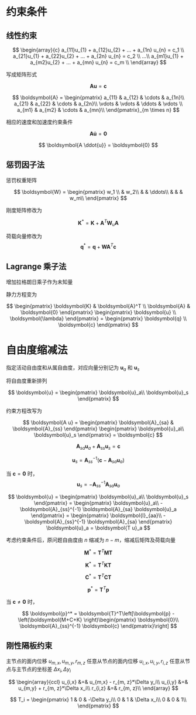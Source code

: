 # 约束条件

## 线性约束

$$
\begin{array}{c}
a_{11}u_{1} + a_{12}u_{2} + ... + a_{1n} u_{n} = c_1 \\
a_{21}u_{1} + a_{22}u_{2} + ... + a_{2n} u_{n} = c_2 \\
...\\
a_{m1}u_{1} + a_{m2}u_{2} + ... + a_{mn} u_{n} = c_m \\
\end{array}
$$

写成矩阵形式

$$
\boldsymbol{A u} = \boldsymbol{c} 
$$

$$
\boldsymbol{A} = \begin{pmatrix}
    a_{11} & a_{12} & \cdots & a_{1n}\\
    a_{21} & a_{22} & \cdots & a_{2n}\\
    \vdots & \vdots & \ddots & \vdots \\
    a_{m1} & a_{m2} & \cdots & a_{mn}\\
\end{pmatrix}_{m \times n}
$$

相应的速度和加速度约束条件

$$
\boldsymbol{A \dot{u}} = \boldsymbol{0} 
$$

$$
\boldsymbol{A \ddot{u}} = \boldsymbol{0}
$$

## 惩罚因子法

惩罚权重矩阵

$$
\boldsymbol{W} = \begin{pmatrix}
    w_1 \\
        & w_2\\
        &    & \ddots\\
        &    &  & w_m\\
\end{pmatrix}
$$


刚度矩阵修改为

$$
\boldsymbol{K}^* = \boldsymbol{K} + \boldsymbol{A}^T \boldsymbol{W}_u \boldsymbol{A}
$$

荷载向量修改为
$$
\boldsymbol{q}^* = \boldsymbol{q} + \boldsymbol{W} \boldsymbol{A}^T \boldsymbol{c}
$$

## Lagrange 乘子法

增加拉格朗日乘子作为未知量

静力方程变为

$$
\begin{pmatrix}
    \boldsymbol{K} & \boldsymbol{A}^T \\
    \boldsymbol{A} & \boldsymbol{0}
\end{pmatrix}
\begin{pmatrix}
    \boldsymbol{u}  \\
    \boldsymbol{\lambda} 
\end{pmatrix} = 
\begin{pmatrix}
    \boldsymbol{q}  \\
    \boldsymbol{c}
\end{pmatrix}
$$

# 自由度缩减法

指定活动自由度和从属自由度，对应向量分别记为 $\boldsymbol{u}_a$ 和 $\boldsymbol{u}_s$

将自由度重新排列

$$
\boldsymbol{u} = \begin{pmatrix}
    \boldsymbol{u}_a\\
    \boldsymbol{u}_s
\end{pmatrix}
$$

约束方程改写为

$$
\boldsymbol{A u} = \begin{pmatrix}
    \boldsymbol{A}_{sa} &
    \boldsymbol{A}_{ss}
\end{pmatrix}
\begin{pmatrix}
    \boldsymbol{u}_a\\
    \boldsymbol{u}_s
\end{pmatrix} = \boldsymbol{c}
$$

$$
\boldsymbol{A}_{sa} \boldsymbol{u}_a + \boldsymbol{A}_{ss} \boldsymbol{u}_s = \boldsymbol{c}
$$

$$
\boldsymbol{u}_s = \boldsymbol{A}_{ss}^{-1}(\boldsymbol{c} - \boldsymbol{A}_{sa} \boldsymbol{u}_a)
$$

当 $\boldsymbol{c} = \boldsymbol{0}$ 时，
$$
\boldsymbol{u}_s = -\boldsymbol{A}_{ss}^{-1} \boldsymbol{A}_{sa} \boldsymbol{u}_a
$$

$$
\boldsymbol{u} = \begin{pmatrix}
    \boldsymbol{u}_a\\
    \boldsymbol{u}_s
\end{pmatrix} = \begin{pmatrix}
    \boldsymbol{u}_a\\
    -\boldsymbol{A}_{ss}^{-1} \boldsymbol{A}_{sa} \boldsymbol{u}_a
\end{pmatrix} = \begin{pmatrix}
    \boldsymbol{I}_{aa}\\
    -\boldsymbol{A}_{ss}^{-1} \boldsymbol{A}_{sa}
\end{pmatrix} \boldsymbol{u}_a = \boldsymbol{T u}_a
$$

考虑约束条件后，原问题自由度由 $n$ 缩减为 $n-m$，缩减后矩阵及荷载向量

$$
\boldsymbol{M}^* = \boldsymbol{T}^T\boldsymbol{MT}
$$

$$
\boldsymbol{K}^* = \boldsymbol{T}^T\boldsymbol{KT}
$$

$$
\boldsymbol{C}^* = \boldsymbol{T}^T\boldsymbol{CT}
$$

$$
\boldsymbol{p}^* = \boldsymbol{T}^T\boldsymbol{p}
$$

当 $\boldsymbol{c} \neq \boldsymbol{0}$ 时，

$$
\boldsymbol{p}^* = \boldsymbol{T}^T\left[\boldsymbol{p} - \left(\boldsymbol{M+C+K} \right)\begin{pmatrix}
    \boldsymbol{0}\\
    \boldsymbol{A}_{ss}^{-1} \boldsymbol{c}
\end{pmatrix}\right]
$$

## 刚性隔板约束

主节点的面内位移 $u_{m,x}, u_{m,y}, r_{m, z}$
任意从节点的面内位移 $u_{i,x}, u_{i,y}, r_{i, z}$
任意从节点与主节点的坐标差 $\Delta x_i, \Delta y_i$

$$
\begin{array}{ccl}
    u_{i,x} &=& u_{m,x} - r_{m, z}*\Delta y_i\\
    u_{i,y} &=& u_{m,y} + r_{m, z}*\Delta x_i\\
    r_{i,z} &=& r_{m, z}\\
\end{array}
$$

$$
T_i = \begin{pmatrix}
   1 & 0 & -\Delta y_i\\
   0 & 1 & \Delta x_i\\
   0 & 0 & 1\\
\end{pmatrix}
$$